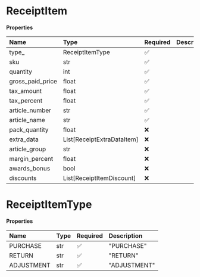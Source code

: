 # ReceiptItem

**Properties**

| Name             | Type                       | Required | Description |
| :--------------- | :------------------------- | :------- | :---------- |
| type\_           | ReceiptItemType            | ✅       |             |
| sku              | str                        | ✅       |             |
| quantity         | int                        | ✅       |             |
| gross_paid_price | float                      | ✅       |             |
| tax_amount       | float                      | ✅       |             |
| tax_percent      | float                      | ✅       |             |
| article_number   | str                        | ✅       |             |
| article_name     | str                        | ✅       |             |
| pack_quantity    | float                      | ❌       |             |
| extra_data       | List[ReceiptExtraDataItem] | ❌       |             |
| article_group    | str                        | ❌       |             |
| margin_percent   | float                      | ❌       |             |
| awards_bonus     | bool                       | ❌       |             |
| discounts        | List[ReceiptItemDiscount]  | ❌       |             |

# ReceiptItemType

**Properties**

| Name       | Type | Required | Description  |
| :--------- | :--- | :------- | :----------- |
| PURCHASE   | str  | ✅       | "PURCHASE"   |
| RETURN     | str  | ✅       | "RETURN"     |
| ADJUSTMENT | str  | ✅       | "ADJUSTMENT" |

<!-- This file was generated by liblab | https://liblab.com/ -->
